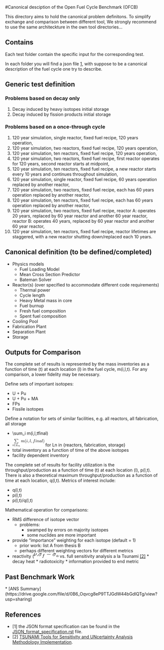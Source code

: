 #Canonical desciption of the Open Fuel Cycle Benchmark (OFCB)

This directory aims to hold the canonical problem definitons.
To simplify exchange and comparison between different tool, We strongly recommend to use the same architeckture in the own tool directories...

<h2 id="Contains">Contains</h2>

Each test folder contain the specific input for the corresponding test.

In each folder you will find a json file [1](#r), with suppose to be a canonical description of the fuel cycle one try to describe.

<h2 id="definition">Generic test definition</h2>
<h3 id="decay">Problems based on decay only</h3>

1. Decay induced by heavy isotopes initial storage
2. Decay induced by fission products initial storage


<h3 id="cycle">Problems based on a once-through cycle</h3>

1. 120 year simulation, single reactor, fixed fuel recipe, 120 years operation, 
2. 120 year simulation, two reactors, fixed fuel recipe, 120 years operation,
3. 120 year simulation, ten reactors, fixed fuel recipe, 120 years operation,
4. 120 year simulation, two reactors, fixed fuel recipe, first reactor operates for 120 years, second reactor starts at midpoint,
5. 120 year simulation, ten reactors, fixed fuel recipe, a new reactor starts every 10 years and continues throughout simulation,
6. 120 year simulation, single reactor, fixed fuel recipe, 60 years operation replaced by another reactor,
7. 120 year simulation, two reactors, fixed fuel recipe, each has 60 years operation replaced by another reactor,
8. 120 year simulation, ten reactors, fixed fuel recipe, each has 60 years operation replaced by another reactor,
9. 120 year simulation, two reactors, fixed fuel recipe, reactor A: operates 20 years, replaced by 60 year reactor and another 60 year reactor, reactor B: operates 40 years, replaced by 60 year reactor and another 60 year reactor,
10. 120 year simulation, ten reactors, fixed fuel recipe, reactor lifetimes are staggered, with a new reactor shutting down/replaced each 10 years.


<h2 id="canonical">Canonical definition (to be defined/completed)</h2>

* Physics models
  - Fuel Loading Model
  - Mean Cross Section Predictor
  - Bateman Solver
* Reactor(s) (over specified to accommodate different code requirements)
  - Thermal power
  - Cycle length
  - Heavy Metal mass in core
  - Fuel burnup
  - Fresh fuel composition
  - Spent fuel composition
* Cooling Pool
* Fabrication Plant
* Separation Plant
* Storage


<h2 id="outputs">Outputs for Comparison</h2>
The complete set of results is represented by the mass inventories as a function of time (t) at each location (l) in the fuel cycle, m(i,l,t).  For any comparison, a lower fidelity may be necessary.

Define sets of important isotopes:
  * U + Pu
  * U + Pu + MA
  * FPs
  * Fissile isotopes

Define a notation for sets of similar facilities, e.g. all reactors, all fabrication, all storage
  * \sum_i m(i,l,tfinal) 
  * <img src=".readme/sum2.jpg" alt="Equation not rendered" height="35">  for Ln in {reactors, fabrication, storage}
  * total inventory as a function of time of the above isotopes
  * facility dependent inventory 

The complete set of results for facility utilization is the throughput/production as a function of time (t) at each location (l), p(l,t).  There is also a theoretical maximum throughput/production as a function of time at each location, q(l,t).  Metrics of interest include:
  * q(l,t)
  * p(l,t)
  * p(l,t)/q(l,t)

Mathematical operation for comparisons:
  * RMS difference of isotope vector
    * problems:
      * swamped by errors on majority isotopes
      * some nuclides are more important
  * provide “importance” weighting for each isotope (default = 1)
    * prior work: list A from thesis B
    * perhaps different weighting vectors for different metrics
* reactivity (<img src=".readme/reactivity.jpg" alt="Equation not rendered" height="15"> vs. full sensitivity analysis a la Tsunami [\[2\]](#r)
      * decay heat
      * radiotoxicity
      * information provided to end metric



<h2 id="previous">Past Benchmark Work</h2>
* [ANS Summary](https://drive.google.com/file/d/0B6_Oqvcg8eP9TTJGdW44bGdlQTg/view?usp=sharing)


<h2 id="r">References</h2>

  * [1] the JSON format specification can be found in the [JSON\_format_specification.rst](../JSON_format_specification.rst) file.
  * [2] [TSUNAMI Tools for Sensitivity and UNcertainty Analysis Methodology Implementation](http://scale.ornl.gov/tsunami/).
